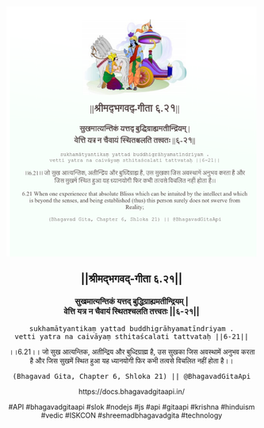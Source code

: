 <img src="../../asset/BG_6_21.png"/>
<center><h2>||श्रीमद्‍भगवद्‍-गीता ६.२१||</h2>
<h3>सुखमात्यन्तिकं यत्तद् बुद्धिग्राह्यमतीन्द्रियम् |<br/>वेत्ति यत्र न चैवायं स्थितश्चलति तत्त्वतः ||६-२१||</h3>
<pre>sukhamātyantikaṃ yattad buddhigrāhyamatīndriyam .<br/>vetti yatra na caivāyaṃ sthitaścalati tattvataḥ ||6-21||</pre>
<p>।।6.21।। जो सुख आत्यन्तिक, अतीन्द्रिय और बुध्दिग्राह्म है, उस सुखका जिस अवस्थामें अनुभव करता है और जिस सुखमें स्थित हुआ यह ध्यानयोगी फिर कभी तत्वसे विचलित नहीं होता है।।</p>
<pre>(Bhagavad Gita, Chapter 6, Shloka 21) || @BhagavadGitaApi</pre><p>https://docs.bhagavadgitaapi.in/</p><p>#API #bhagavadgitaapi #slok #nodejs #js #api #gitaapi #krishna #hinduism #vedic #ISKCON #shreemadbhagavadgita #technology</p></center>